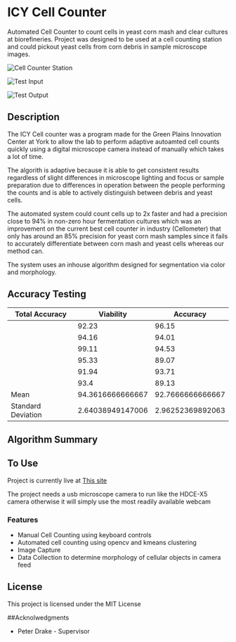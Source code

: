 # ICY Cell Counter

Automated Cell Counter to count cells in yeast corn mash and clear cultures at biorefineries. Project was designed to be used at a cell counting station and could pickout yeast cells from corn debris in sample microscope images.

![Cell Counter Station](https://github.com/msimbao/icycellcounter/blob/master/images/cellcounterstation.jpg)

![Test Input](https://github.com/msimbao/icycellcounter/blob/master/images/final.png)

![Test Output](https://github.com/msimbao/icycellcounter/blob/master/images/final%20with%20live%20dead.png)

## Description

The ICY Cell counter was a program made for the Green Plains Innovation Center at York to allow the lab to perform adaptive autoamted cell counts quickly using a digital microscope camera instead of manually which takes a lot of time.

The algorith is adaptive because it is able to get consistent results regardless of slight differences in microscope lighting and focus or sample preparation due to differences in operation between the people performing the counts and is able to actively distinguish between debris and yeast cells.

The automated system could count cells up to 2x faster and had a precision close to 94% in non-zero hour fermentation cultures which was an improvement on the current best cell counter in industry (Cellometer) that only has around an 85% precision for yeast corn mash samples since it fails to accurately differentiate between corn mash and yeast cells whereas our method can.

The system uses an inhouse algorithm designed for segmentation via color and morphology. 

## Accuracy Testing

| Total Accuracy | Viability | Accuracy |
| --- | --- | --- |
| | 92.23	| 96.15 |
| | 94.16 |	94.01 |
| | 99.11 |	94.53 |
| | 95.33 |	89.07 |
| | 91.94 |	93.71 |
| | 93.4 | 89.13 |
| Mean | 94.3616666666667 |	92.7666666666667 |
| Standard Deviation | 2.64038949147006 | 2.96252369892063 |

## Algorithm Summary 



## To Use

Project is currently live at [This site](https://msimbao.github.io/icycellcounter/)

The project needs a usb microscope camera to run like the HDCE-X5 camera otherwise it will simply use the most readily available webcam

### Features

* Manual Cell Counting using keyboard controls
* Automated cell counting using opencv and kmeans clustering
* Image Capture
* Data Collection to determine morphology of cellular objects in camera feed

## License

This project is licensed under the MIT License

##Acknolwedgments

* Peter Drake - Supervisor
